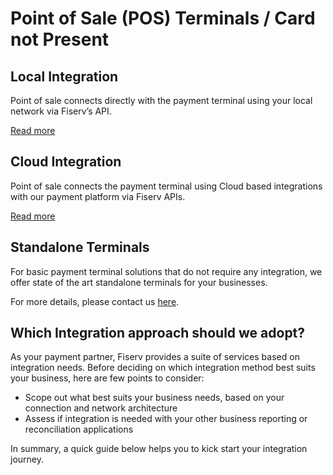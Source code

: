 # Point of Sale (POS) Terminals / Card not Present

## Local Integration

Point of sale connects directly with the payment terminal using your local network via Fiserv’s API.

[Read more](./?path=docs/APIs/localpoi/InterAppIms.md)

## Cloud Integration

Point of sale connects the payment terminal using Cloud based integrations with our payment platform via Fiserv APIs.

[Read more](./?path=docs/APIs/CloudPOI/Login.md)

## Standalone Terminals
For basic payment terminal solutions that do not require any integration, we offer state of the art standalone terminals for your businesses.

For more details, please contact us [here](./??path=docs/introduction/contact-us.md).

## Which Integration approach should we adopt?

As your payment partner, Fiserv provides a suite of services based on integration needs. Before deciding on which integration method best suits your business, here are few points to consider:
 - Scope out what best suits your business needs, based on your connection and network architecture
 - Assess if integration is needed with your other business reporting or reconciliation applications

In summary, a quick guide below helps you to kick start your integration journey. 

